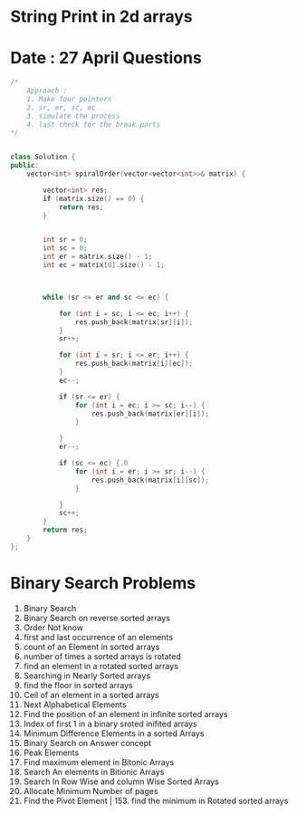 # String Print in 2d arrays
# Date : 27 April Questions 
```cpp
/*
	Approach :
	1. Make four pointers
	2. sr, er, sc, ec
	3. simulate the process
	4. last check for the break parts
*/


class Solution {
public:
	vector<int> spiralOrder(vector<vector<int>>& matrix) {

		vector<int> res;
		if (matrix.size() == 0) {
			return res;
		}


		int sr = 0;
		int sc = 0;
		int er = matrix.size() - 1;
		int ec = matrix[0].size() - 1;



		while (sr <= er and sc <= ec) {

			for (int i = sc; i <= ec; i++) {
				res.push_back(matrix[sr][i]);
			}
			sr++;

			for (int i = sr; i <= er; i++) {
				res.push_back(matrix[i][ec]);
			}
			ec--;

			if (sr <= er) {
				for (int i = ec; i >= sc; i--) {
					res.push_back(matrix[er][i]);
				}

			}
			er--;

			if (sc <= ec) {.0
				for (int i = er; i >= sr; i--) {
					res.push_back(matrix[i][sc]);
				}

			}
			sc++;
		}
		return res;
	}
};
```


# Binary Search Problems 
1. Binary Search 
2. Binary Search on reverse sorted arrays 
3. Order Not know 
4. first and last occurrence of an elements 
5. count of an Element in sorted arrays 
6. number of times a sorted arrays is rotated
7. find an element in a rotated sorted arrays 
8. Searching in Nearly Sorted arrays 
9. find the floor in sorted arrays 
10. Ceil of an element in a sorted arrays 
11. Next Alphabetical Elements 
12. Find the position of an element in infinite sorted arrays 
13. Index of first 1 in a binary sroted inifited arrays 
14. Minimum Difference Elements in a sorted Arrays 
15. Binary Search on Answer concept 
16. Peak Elements 
17. Find maximum element in Bitonic Arrays 
18. Search An elements in Bitionic Arrays 
19. Search In Row Wise and column Wise Sorted Arrays 
20. Allocate Minimum Number of pages 
21. Find the Pivot Element | 153. find the minimum in Rotated sorted arrays 
